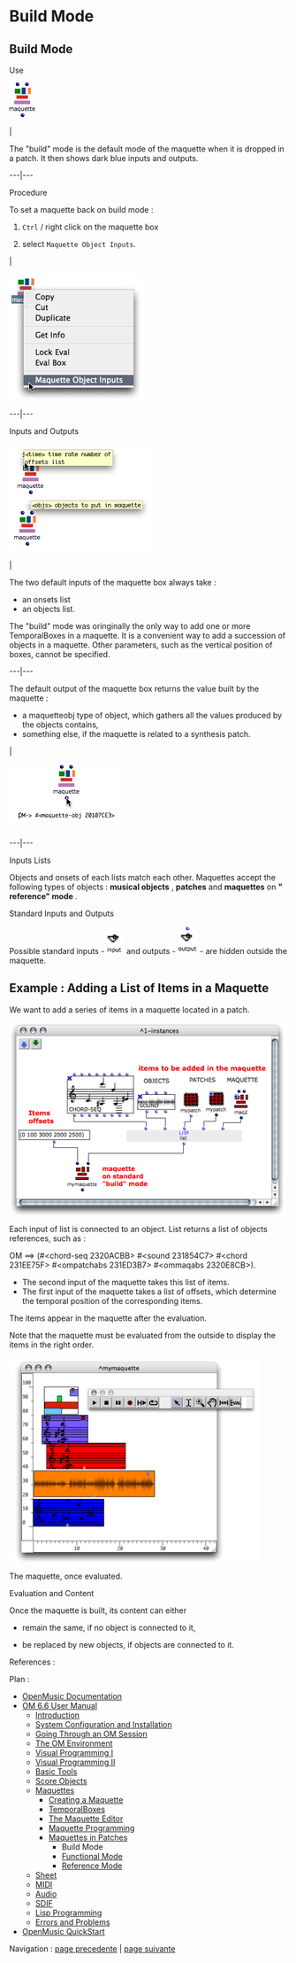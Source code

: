 
# Build Mode

## Build Mode

Use

![](../res/buildmode_icon.png)

|

The "build" mode is the default mode of the maquette when it is dropped in a
patch. It then shows dark blue inputs and outputs.  
  
---|---  
  
Procedure

To set a maquette back on build mode :

  1. `Ctrl` / right click on the maquette box

  2. select `Maquette Object Inputs`. 

|

![](../res/changemode1.png)  
  
---|---  
  
Inputs and Outputs

![](../res/functionalinputs.png)

|

The two default inputs of the maquette box always take :

  * an onsets list
  * an objects list.

The "build" mode was oringinally the only way to add one or more TemporalBoxes
in a maquette. It is a convenient way to add a succession of objects in a
maquette. Other parameters, such as the vertical position of boxes, cannot be
specified.  
  
---|---  
  
The default output of the maquette box returns the value built by the maquette
:

  * a maquetteobj type of object, which gathers all the values produced by the objects contains, 
  * something else, if the maquette is related to a synthesis patch. 

|

![](../res/evalmaqobj.png)  
  
---|---  
  
Inputs Lists

Objects and onsets of each lists match each other. Maquettes accept the
following types of objects :  **musical objects** ,  **patches** and
**maquettes** on  **" reference" mode** .

Standard Inputs and Outputs

Possible standard inputs - ![](../res/input_icon.png) and outputs -
![](../res/output_icon.png) - are hidden outside the maquette.

## Example : Adding a List of Items in a Maquette

We want to add a series of items in a maquette located in a patch.

![](../res/build.png)

Each input of list is connected to an object. List returns a list of objects
references, such as :

OM ==> (#<chord-seq 2320ACBB> #<sound 231854C7> #<chord 231EE75F> #<ompatchabs
231ED3B7> #<ommaqabs 2320E8CB>).

  * The second input of the maquette takes this list of items. 
  * The first input of the maquette takes a list of offsets, which determine the temporal position of the corresponding items.

The items appear in the maquette after the evaluation.

Note that the maquette must be evaluated from the outside to display the items
in the right order.

![The maquette, once evaluated.](../res/maqbuild.png)

The maquette, once evaluated.

Evaluation and Content

Once the maquette is built, its content can either

  * remain the same, if no object is connected to it, 

  * be replaced by new objects, if objects are connected to it. 

References :

Plan :

  * [OpenMusic Documentation](OM-Documentation)
  * [OM 6.6 User Manual](OM-User-Manual)
    * [Introduction](00-Sommaire)
    * [System Configuration and Installation](Installation)
    * [Going Through an OM Session](Goingthrough)
    * [The OM Environment](Environment)
    * [Visual Programming I](BasicVisualProgramming)
    * [Visual Programming II](AdvancedVisualProgramming)
    * [Basic Tools](BasicObjects)
    * [Score Objects](ScoreObjects)
    * [Maquettes](Maquettes)
      * [Creating a Maquette](Maquette)
      * [TemporalBoxes](TemporalBoxes)
      * [The Maquette Editor](Editor)
      * [Maquette Programming](Programming%20Maquette)
      * [Maquettes in Patches](Maquettes%20in%20Patches)
        * Build Mode
        * [Functional Mode](Maquettes%20in%20Patches1)
        * [Reference Mode](Maquettes%20in%20Patches2)
    * [Sheet](Sheet)
    * [MIDI](MIDI)
    * [Audio](Audio)
    * [SDIF](SDIF)
    * [Lisp Programming](Lisp)
    * [Errors and Problems](errors)
  * [OpenMusic QuickStart](QuickStart-Chapters)

Navigation : [page precedente](Maquettes%20in%20Patches "page
précédente\(Maquettes in Patches\)") | [page
suivante](Maquettes%20in%20Patches1 "page suivante\(Functional Mode\)")

